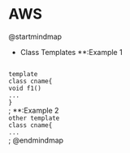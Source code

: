 # AWS

@startmindmap
* Class Templates
**:Example 1
<code>
template <typename T>
class cname{
void f1()<U+003B>
...
}
</code>
;
**:Example 2
<code>
other template <typename T>
class cname{
...
</code>
;
@endmindmap
